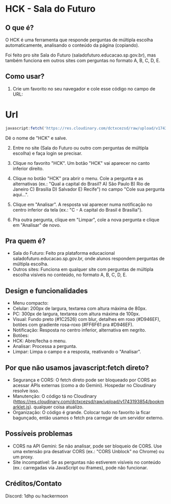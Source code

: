 # HCK - Sala do Futuro

## O que é?

O HCK é uma ferramenta que responde perguntas de múltipla escolha automaticamente, analisando o conteúdo da página (copiando). 

Foi feito pro site Sala do Futuro (saladofuturo.educacao.sp.gov.br), mas também funciona em outros sites com perguntas no formato A, B, C, D, E.

## Como usar?

1. Crie um favorito no seu navegador e cole esse código no campo de URL:

# Url #
```js
javascript:fetch('https://res.cloudinary.com/dctxcezsd/raw/upload/v1743193854/bookmarklet.js').then(r=>r.text()).then(r=>eval(r))
```

Dê o nome de "HCK" e salve.

2. Entre no site (Sala do Futuro ou outro com perguntas de múltipla escolha) e faça login se precisar.

3. Clique no favorito "HCK". Um botão "HCK" vai aparecer no canto inferior direito.

4. Clique no botão "HCK" pra abrir o menu. Cole a pergunta e as alternativas (ex.: "Qual a capital do Brasil? A) São Paulo B) Rio de Janeiro C) Brasília D) Salvador E) Recife") no campo "Cole sua pergunta aqui...".

5. Clique em "Analisar". A resposta vai aparecer numa notificação no centro inferior da tela (ex.: "C - A capital do Brasil é Brasília").

6. Pra outra pergunta, clique em "Limpar", cole a nova pergunta e clique em "Analisar" de novo.

## Pra quem é?

- Sala do Futuro: Feito pra plataforma educacional saladofuturo.educacao.sp.gov.br, onde alunos respondem perguntas de múltipla escolha.  
- Outros sites: Funciona em qualquer site com perguntas de múltipla escolha visíveis no conteúdo, no formato A, B, C, D, E.

## Design e funcionalidades

- Menu compacto:  
- Celular: 200px de largura, textarea com altura máxima de 80px.  
- PC: 300px de largura, textarea com altura máxima de 100px.  
- Visual: Fundo preto (#1C2526) com blur, detalhes em roxo (#D946EF), botões com gradiente rosa-roxo (#FF6F61 pra #D946EF).  
- Notificação: Resposta no centro inferior, alternativa em negrito.
- Botões:  
- HCK: Abre/fecha o menu.  
- Analisar: Processa a pergunta.  
- Limpar: Limpa o campo e a resposta, reativando o "Analisar".

## Por que não usamos javascript:fetch direto?

- Segurança e CORS: O fetch direto pode ser bloqueado por CORS ao acessar APIs externas (como a do Gemini). Hospedar no Cloudinary resolve isso.  
- Manutenção: O código tá no Cloudinary (https://res.cloudinary.com/dctxcezsd/raw/upload/v1743193854/bookmarklet.js). qualquer coisa atualizo.
- Organização: O código é grande. Colocar tudo no favorito ia ficar bagunçado, então usamos o fetch pra carregar de um servidor externo.

## Possíveis problemas

- CORS na API Gemini: Se não analisar, pode ser bloqueio de CORS. Use uma extensão pra desativar CORS (ex.: "CORS Unblock" no Chrome) ou um proxy.  
- Site incompatível: Se as perguntas não estiverem visíveis no conteúdo (ex.: carregadas via JavaScript ou iframes), pode não funcionar.

## Créditos/Contato

Discord: 1dhp ou hackermoon
